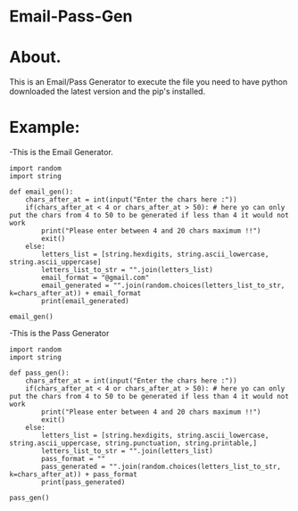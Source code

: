 # Email-Pass-Gen
# About.

This is an Email/Pass Generator to execute the file you need to have python downloaded the latest version and the pip's installed.

# Example:

-This is the Email Generator.
~~~
import random
import string

def email_gen():
    chars_after_at = int(input("Enter the chars here :"))
    if(chars_after_at < 4 or chars_after_at > 50): # here yo can only put the chars from 4 to 50 to be generated if less than 4 it would not work
        print("Please enter between 4 and 20 chars maximum !!")
        exit()
    else:
        letters_list = [string.hexdigits, string.ascii_lowercase, string.ascii_uppercase]
        letters_list_to_str = "".join(letters_list)
        email_format = "@gmail.com"
        email_generated = "".join(random.choices(letters_list_to_str, k=chars_after_at)) + email_format
        print(email_generated)
        
email_gen()
~~~

-This is the Pass Generator

~~~
import random
import string

def pass_gen():
    chars_after_at = int(input("Enter the chars here :"))
    if(chars_after_at < 4 or chars_after_at > 50): # here yo can only put the chars from 4 to 50 to be generated if less than 4 it would not work
        print("Please enter between 4 and 20 chars maximum !!")
        exit()
    else:
        letters_list = [string.hexdigits, string.ascii_lowercase, string.ascii_uppercase, string.punctuation, string.printable,]
        letters_list_to_str = "".join(letters_list)
        pass_format = ""
        pass_generated = "".join(random.choices(letters_list_to_str, k=chars_after_at)) + pass_format
        print(pass_generated)

pass_gen()
~~~

